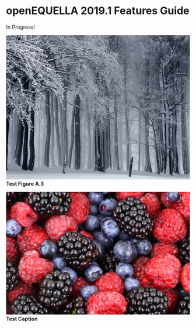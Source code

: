 # openEQUELLA 2019.1 Features Guide

In Progress!

![Test Image](TestImage.png)
**Test Figure A.3**

![Test Fruit]( 	ForestFruitBackground.jpg)
**Test Caption**
